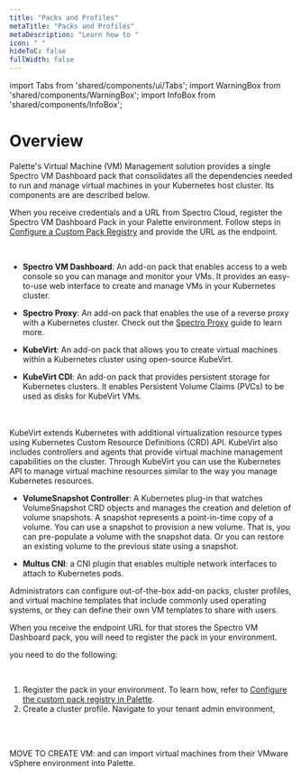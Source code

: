 ```yaml
---
title: "Packs and Profiles"
metaTitle: "Packs and Profiles"
metaDescription: "Learn how to "
icon: " "
hideToC: false
fullWidth: false
---
```


import Tabs from 'shared/components/ui/Tabs';
import WarningBox from 'shared/components/WarningBox';
import InfoBox from 'shared/components/InfoBox';



# Overview

Palette's Virtual Machine (VM) Management solution provides a single Spectro VM Dashboard pack that consolidates all the dependencies needed to run and manage virtual machines in your Kubernetes host cluster. Its components are are described below. 

When you receive credentials and a URL from Spectro Cloud, register the Spectro VM Dashboard Pack in your Palette environment. Follow steps in [Configure a Custom Pack Registry](https://docs.spectrocloud.com/registries-and-packs/adding-a-custom-registry#configureacustompackregistryonthepaletteconsole) and provide the URL as the endpoint.

<br />

- **Spectro VM Dashboard**: An add-on pack that enables access to a web console so you can manage and monitor your VMs. It provides an easy-to-use web interface to create and manage VMs in your Kubernetes cluster.


- **Spectro Proxy**: An add-on pack that enables the use of a reverse proxy with a Kubernetes cluster. Check out the [Spectro Proxy](/integrations/frp) guide to learn more.


- **KubeVirt**: An add-on pack that allows you to create virtual machines within a Kubernetes cluster using open-source KubeVirt.


- **KubeVirt CDI**:  An add-on pack that provides persistent storage for Kubernetes clusters. It enables Persistent Volume Claims (PVCs) to be used as disks for KubeVirt VMs.
<br />
<br />
KubeVirt extends Kubernetes with additional virtualization resource types using Kubernetes Custom Resource Definitions (CRD) API. KubeVirt also includes controllers and agents that provide virtual machine management capabilities on the cluster. Through KubeVirt you can use the Kubernetes API to manage virtual machine resources similar to the way you manage Kubernetes resources.  


- **VolumeSnapshot Controller**: A Kubernetes plug-in that watches VolumeSnapshot CRD objects and manages the creation and deletion of volume snapshots. A snapshot represents a point-in-time copy of a volume. You can use a snapshot to provision a new volume. That is, you can pre-populate a volume with the snapshot data. Or you can restore an existing volume to the previous state using a snapshot.


- **Multus CNI**: a CNI plugin that enables multiple network interfaces to attach to Kubernetes pods.


Administrators can configure out-of-the-box add-on packs, cluster profiles, and virtual machine templates that include commonly used operating systems, or they can define their own VM templates to share with users.

When you receive the endpoint URL for that stores the Spectro VM Dashboard pack, you will need to register the pack in your environment. 

you need to do the following:

<br />

1. Register the pack in your environment. To learn how, refer to [Configure the custom pack registry in Palette](/registries-and-packs/adding-a-custom-registry#configureacustompackregistryonthepaletteconsole).
2. Create a cluster profile. Navigate to your tenant admin environment, 


<br />

<br />









 




MOVE TO CREATE VM:
and can import virtual machines from their VMware vSphere environment into Palette.
